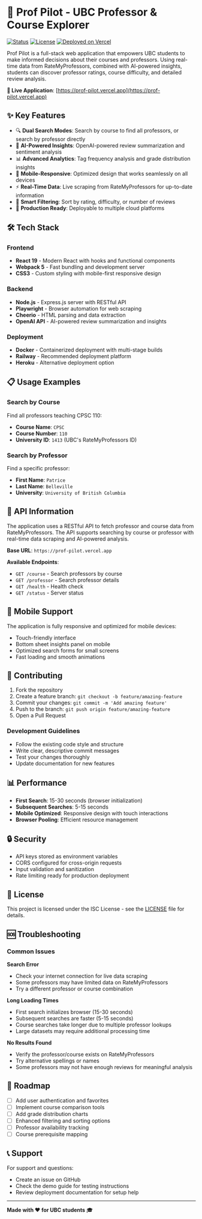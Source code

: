 # 🚀 Prof Pilot - UBC Professor & Course Explorer

[![Status](https://img.shields.io/badge/Status-Active_Development-green.svg)](https://github.com/yourusername/ubc-prof-pilot)
[![License](https://img.shields.io/badge/License-ISC-blue.svg)](LICENSE)
[![Deployed on Vercel](https://img.shields.io/badge/Deployed%20on-Vercel-black.svg)](https://prof-pilot.vercel.app)

Prof Pilot is a full-stack web application that empowers UBC students to make informed decisions about their courses and professors. Using real-time data from RateMyProfessors, combined with AI-powered insights, students can discover professor ratings, course difficulty, and detailed review analysis.

**🔗 Live Application**: [https://prof-pilot.vercel.app](https://prof-pilot.vercel.app)

## ✨ Key Features

- 🔍 **Dual Search Modes**: Search by course to find all professors, or search by professor directly
- 🤖 **AI-Powered Insights**: OpenAI-powered review summarization and sentiment analysis
- 📊 **Advanced Analytics**: Tag frequency analysis and grade distribution insights
- 📱 **Mobile-Responsive**: Optimized design that works seamlessly on all devices
- ⚡ **Real-Time Data**: Live scraping from RateMyProfessors for up-to-date information
- 🎯 **Smart Filtering**: Sort by rating, difficulty, or number of reviews
- 🚀 **Production Ready**: Deployable to multiple cloud platforms

## 🛠️ Tech Stack

### Frontend
- **React 19** - Modern React with hooks and functional components
- **Webpack 5** - Fast bundling and development server
- **CSS3** - Custom styling with mobile-first responsive design

### Backend
- **Node.js** - Express.js server with RESTful API
- **Playwright** - Browser automation for web scraping
- **Cheerio** - HTML parsing and data extraction
- **OpenAI API** - AI-powered review summarization and insights

### Deployment
- **Docker** - Containerized deployment with multi-stage builds
- **Railway** - Recommended deployment platform
- **Heroku** - Alternative deployment option

## 📋 Usage Examples

### Search by Course
Find all professors teaching CPSC 110:
- **Course Name**: `CPSC`
- **Course Number**: `110`
- **University ID**: `1413` (UBC's RateMyProfessors ID)

### Search by Professor
Find a specific professor:
- **First Name**: `Patrice`
- **Last Name**: `Belleville`
- **University**: `University of British Columbia`

## 🔧 API Information

The application uses a RESTful API to fetch professor and course data from RateMyProfessors. The API supports searching by course or professor with real-time data scraping and AI-powered analysis.

**Base URL**: `https://prof-pilot.vercel.app`

**Available Endpoints**:
- `GET /course` - Search professors by course
- `GET /professor` - Search professor details
- `GET /health` - Health check
- `GET /status` - Server status

## 📱 Mobile Support

The application is fully responsive and optimized for mobile devices:

- Touch-friendly interface
- Bottom sheet insights panel on mobile
- Optimized search forms for small screens
- Fast loading and smooth animations

## 🤝 Contributing

1. Fork the repository
2. Create a feature branch: `git checkout -b feature/amazing-feature`
3. Commit your changes: `git commit -m 'Add amazing feature'`
4. Push to the branch: `git push origin feature/amazing-feature`
5. Open a Pull Request

### Development Guidelines

- Follow the existing code style and structure
- Write clear, descriptive commit messages
- Test your changes thoroughly
- Update documentation for new features

## 📊 Performance

- **First Search**: 15-30 seconds (browser initialization)
- **Subsequent Searches**: 5-15 seconds
- **Mobile Optimized**: Responsive design with touch interactions
- **Browser Pooling**: Efficient resource management

## 🔒 Security

- API keys stored as environment variables
- CORS configured for cross-origin requests
- Input validation and sanitization
- Rate limiting ready for production deployment

## 📝 License

This project is licensed under the ISC License - see the [LICENSE](LICENSE) file for details.

## 🆘 Troubleshooting

### Common Issues

**Search Error**
- Check your internet connection for live data scraping
- Some professors may have limited data on RateMyProfessors
- Try a different professor or course combination

**Long Loading Times**
- First search initializes browser (15-30 seconds)
- Subsequent searches are faster (5-15 seconds)
- Course searches take longer due to multiple professor lookups
- Large datasets may require additional processing time

**No Results Found**
- Verify the professor/course exists on RateMyProfessors
- Try alternative spellings or names
- Some professors may not have enough reviews for meaningful analysis

## 🎯 Roadmap

- [ ] Add user authentication and favorites
- [ ] Implement course comparison tools
- [ ] Add grade distribution charts
- [ ] Enhanced filtering and sorting options
- [ ] Professor availability tracking
- [ ] Course prerequisite mapping

## 📞 Support

For support and questions:
- Create an issue on GitHub
- Check the demo guide for testing instructions
- Review deployment documentation for setup help

---

**Made with ❤️ for UBC students** 🎓